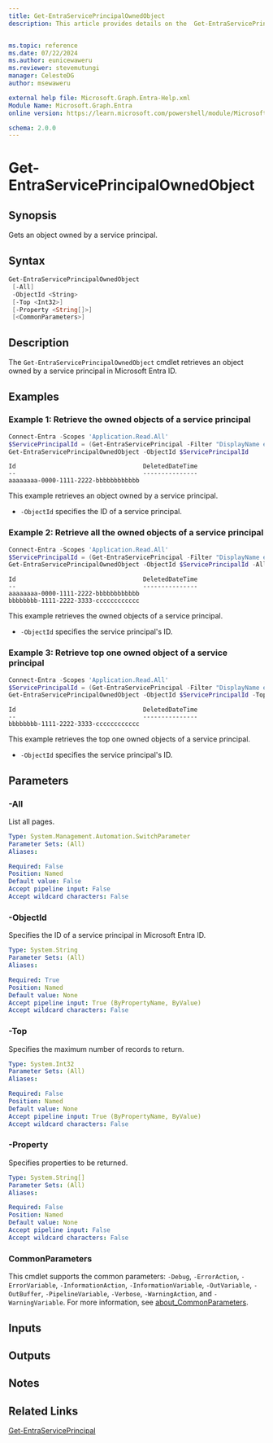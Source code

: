 ```yaml
---
title: Get-EntraServicePrincipalOwnedObject
description: This article provides details on the  Get-EntraServicePrincipalOwnedObject Command.


ms.topic: reference
ms.date: 07/22/2024
ms.author: eunicewaweru
ms.reviewer: stevemutungi
manager: CelesteDG
author: msewaweru

external help file: Microsoft.Graph.Entra-Help.xml
Module Name: Microsoft.Graph.Entra
online version: https://learn.microsoft.com/powershell/module/Microsoft.Graph.Entra/Get-EntraServicePrincipalOwnedObject

schema: 2.0.0
---
```


# Get-EntraServicePrincipalOwnedObject

## Synopsis

Gets an object owned by a service principal.

## Syntax

```powershell
Get-EntraServicePrincipalOwnedObject
 [-All]
 -ObjectId <String>
 [-Top <Int32>]
 [-Property <String[]>]
 [<CommonParameters>]
```

## Description

The `Get-EntraServicePrincipalOwnedObject` cmdlet retrieves an object owned by a service principal in Microsoft Entra ID.

## Examples

### Example 1: Retrieve the owned objects of a service principal

```powershell
Connect-Entra -Scopes 'Application.Read.All'
$ServicePrincipalId = (Get-EntraServicePrincipal -Filter "DisplayName eq '<user-display-name>'").ObjectId
Get-EntraServicePrincipalOwnedObject -ObjectId $ServicePrincipalId
```

```Output
Id                                   DeletedDateTime
--                                   ---------------
aaaaaaaa-0000-1111-2222-bbbbbbbbbbbb
```

This example retrieves an object owned by a service principal.

- `-ObjectId` specifies the ID of a service principal.

### Example 2: Retrieve all the owned objects of a service principal

```powershell
Connect-Entra -Scopes 'Application.Read.All'
$ServicePrincipalId = (Get-EntraServicePrincipal -Filter "DisplayName eq '<user-display-name>'").ObjectId
Get-EntraServicePrincipalOwnedObject -ObjectId $ServicePrincipalId -All 
```

```Output
Id                                   DeletedDateTime
--                                   ---------------
aaaaaaaa-0000-1111-2222-bbbbbbbbbbbb
bbbbbbbb-1111-2222-3333-cccccccccccc
```

This example retrieves the owned objects of a service principal.  

- `-ObjectId` specifies the service principal's ID.

### Example 3: Retrieve top one owned object of a service principal

```powershell
Connect-Entra -Scopes 'Application.Read.All'
$ServicePrincipalId = (Get-EntraServicePrincipal -Filter "DisplayName eq '<user-display-name>'").ObjectId
Get-EntraServicePrincipalOwnedObject -ObjectId $ServicePrincipalId -Top 1
```

```Output
Id                                   DeletedDateTime
--                                   ---------------
bbbbbbbb-1111-2222-3333-cccccccccccc
```

This example retrieves the top one owned objects of a service principal.  

- `-ObjectId` specifies the service principal's ID.

## Parameters

### -All

List all pages.

```yaml
Type: System.Management.Automation.SwitchParameter
Parameter Sets: (All)
Aliases:

Required: False
Position: Named
Default value: False
Accept pipeline input: False
Accept wildcard characters: False
```

### -ObjectId

Specifies the ID of a service principal in Microsoft Entra ID.

```yaml
Type: System.String
Parameter Sets: (All)
Aliases:

Required: True
Position: Named
Default value: None
Accept pipeline input: True (ByPropertyName, ByValue)
Accept wildcard characters: False
```

### -Top

Specifies the maximum number of records to return.

```yaml
Type: System.Int32
Parameter Sets: (All)
Aliases:

Required: False
Position: Named
Default value: None
Accept pipeline input: True (ByPropertyName, ByValue)
Accept wildcard characters: False
```

### -Property

Specifies properties to be returned.

```yaml
Type: System.String[]
Parameter Sets: (All)
Aliases:

Required: False
Position: Named
Default value: None
Accept pipeline input: False
Accept wildcard characters: False
```

### CommonParameters

This cmdlet supports the common parameters: `-Debug`, `-ErrorAction`, `-ErrorVariable`, `-InformationAction`, `-InformationVariable`, `-OutVariable`, `-OutBuffer`, `-PipelineVariable`, `-Verbose`, `-WarningAction`, and `-WarningVariable`. For more information, see [about_CommonParameters](https://go.microsoft.com/fwlink/?LinkID=113216).

## Inputs

## Outputs

## Notes

## Related Links

[Get-EntraServicePrincipal](Get-EntraServicePrincipal.md)
